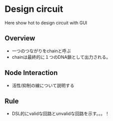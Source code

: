 # Design circuit
Here show hot to design circuit with GUI

## Overview
- 一つのつながりをchainと呼ぶ
- chainは最終的に１つのDNA鎖として出力される。

## Node Interaction
- 活性/抑制の線について説明する

## Rule
- DSL的にvalidな回路とunvalidな回路を示す。。。！


